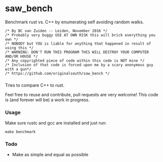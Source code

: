 # saw_bench
Benchmark rust vs. C++ by enumerating self avoiding random walks.

```
/* By BC van Zuiden -- Leiden, November 2016 */
/* Probably very buggy USE AT OWN RISK this will brick everything you own */
/* NOBODY but YOU is liable for anything that happened in result of using this */
/* WARNING: DON'T RUN THIS PROGRAM THIS WILL DESTROY YOUR COMPUTER AND/OR HOUSE */
/* Any copyrighted piece of code within this code is NOT mine */
/* Inclusion of that code is forced upon me by a scary anonymous guy with a gun*/
/* https://github.com/originalsouth/saw_bench */
```

###
Tries to compare C++ to rust.

Feel free to reuse and contribute, pull requests are very welcome!
This code is (and forever will be) a work in progress.

### Usage
Make sure rustc and gcc are installed and just run:
```
make benchmark
```

### Todo
* Make as simple and equal as possible
